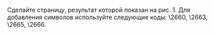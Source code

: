 Сделайте страницу, результат которой показан на рис. 1. Для добавления символов используйте следующие коды: \2660, \2663, \2665, \2666.
